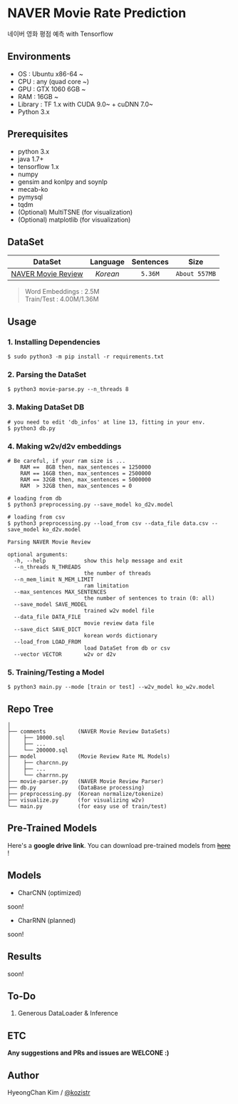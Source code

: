 # NAVER Movie Rate Prediction
네이버 영화 평점 예측 with Tensorflow

## Environments
* OS  : Ubuntu x86-64 ~
* CPU : any (quad core ~)
* GPU : GTX 1060 6GB ~
* RAM : 16GB ~
* Library : TF 1.x with CUDA 9.0~ + cuDNN 7.0~
* Python 3.x

## Prerequisites
* python 3.x
* java 1.7+
* tensorflow 1.x
* numpy
* gensim and konlpy and soynlp
* mecab-ko
* pymysql
* tqdm
* (Optional) MultiTSNE (for visualization)
* (Optional) matplotlib (for visualization)

## DataSet

| DataSet  |  Language  | Sentences | Size |
|:---:|:---:|:---:|:---:|
| [NAVER Movie Review](http://movie.naver.com) | *Korean* | ```5.36M``` | ```About 557MB``` | 

> Word Embeddings : 2.5M <br/>
> Train/Test : 4.00M/1.36M <br/>

## Usage
### 1. Installing Dependencies
    $ sudo python3 -m pip install -r requirements.txt
### 2. Parsing the DataSet
    $ python3 movie-parse.py --n_threads 8
### 3. Making DataSet DB
    # you need to edit 'db_infos' at line 13, fitting in your env.
    $ python3 db.py
### 4. Making w2v/d2v embeddings
    # Be careful, if your ram size is ...
        RAM ==  8GB then, max_sentences = 1250000
        RAM == 16GB then, max_sentences = 2500000
        RAM == 32GB then, max_sentences = 5000000
        RAM  > 32GB then, max_sentences = 0

    # loading from db
    $ python3 preprocessing.py --save_model ko_d2v.model

    # loading from csv
    $ python3 preprocessing.py --load_from csv --data_file data.csv --save_model ko_d2v.model
        
    Parsing NAVER Movie Review
    
    optional arguments:
      -h, --help            show this help message and exit
      --n_threads N_THREADS
                            the number of threads
      --n_mem_limit N_MEM_LIMIT
                            ram limitation
      --max_sentences MAX_SENTENCES
                            the number of sentences to train (0: all)
      --save_model SAVE_MODEL
                            trained w2v model file
      --data_file DATA_FILE
                            movie review data file
      --save_dict SAVE_DICT
                            korean words dictionary
      --load_from LOAD_FROM
                            load DataSet from db or csv
      --vector VECTOR       w2v or d2v
### 5. Training/Testing a Model
    $ python3 main.py --mode [train or test] --w2v_model ko_w2v.model


## Repo Tree
```
│
├── comments          (NAVER Movie Review DataSets)
│    ├── 10000.sql
│    ├── ...
│    └── 200000.sql   
├── model             (Movie Review Rate ML Models)
│    ├── charcnn.py
│    ├── ...
│    └── charrnn.py
├── movie-parser.py   (NAVER Movie Review Parser)
├── db.py             (DataBase processing)
├── preprocessing.py  (Korean normalize/tokenize)
├── visualize.py      (for visualizing w2v)
└── main.py           (for easy use of train/test)
```

## Pre-Trained Models

Here's a **google drive link**. You can download pre-trained models from [~~here~~]() !

## Models

* CharCNN (optimized)

soon!

* CharRNN (planned)

soon!

## Results

soon!

## To-Do
1. Generous DataLoader & Inference

## ETC

**Any suggestions and PRs and issues are WELCONE :)**

## Author
HyeongChan Kim / [@kozistr](http://kozistr.tech)
